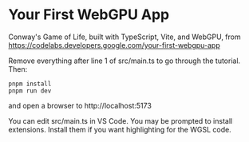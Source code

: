 # Your First WebGPU App

Conway's Game of Life, built with TypeScript, Vite, and WebGPU, from https://codelabs.developers.google.com/your-first-webgpu-app

Remove everything after line 1 of src/main.ts to go through the tutorial. Then:

```
pnpm install
pnpm run dev
```

and open a browser to http://localhost:5173

You can edit src/main.ts in VS Code. You may be prompted to install extensions.
Install them if you want highlighting for the WGSL code.
